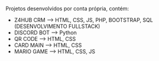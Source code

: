 Projetos desenvolvidos por conta própria, contém:

- Z4HUB CRM --> HTML, CSS, JS, PHP, BOOTSTRAP, SQL (DESENVOLVIMENTO FULLSTACK)
- DISCORD BOT --> Python
- QR CODE --> HTML, CSS
- CARD MAIN --> HTML, CSS
- MARIO GAME --> HTML, CSS, JS 
